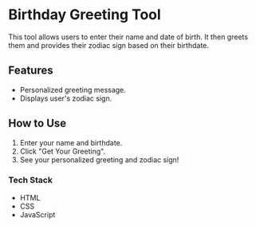 # Birthday Greeting Tool

This tool allows users to enter their name and date of birth. It then greets them and provides their zodiac sign based on their birthdate.

## Features
- Personalized greeting message.
- Displays user's zodiac sign.

## How to Use
1. Enter your name and birthdate.
2. Click "Get Your Greeting".
3. See your personalized greeting and zodiac sign!

### Tech Stack
- HTML
- CSS
- JavaScript
